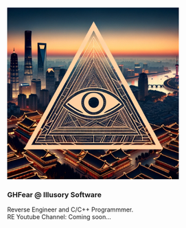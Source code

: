 <img src="https://github.com/GHFear/GHFear/blob/main/github_logo.png" alt="GitHub Logo" width="400" height="400"> <br>
### GHFear @ Illusory Software
Reverse Engineer and C/C++ Programmmer. <br>
RE Youtube Channel: Coming soon... <br>


